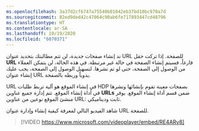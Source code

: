 ```yaml
---
ms.openlocfilehash: 3a37d2cf6747a75540b01042eb37bd10bc970a7d
ms.sourcegitcommit: 82ed9ded42c47064c90ab6fe717893447cd48796
ms.translationtype: HT
ms.contentlocale: ar-SA
ms.lasthandoff: 10/19/2020
ms.locfileid: "6070371"
---
```

ند إنشاء صفحات جديدة، لن تتم مطالبتك بتحديد عنوان URL للصفحة. إذا تركت حقل **URL** فارغاً، فسيتم إنشاء الصفحة في حالة غير مرتبطة. في هذه الحالة، لن يتمكن العملاء من الوصول إلى الصفحة، حتى لو تم نشرها. لتسهيل الوصول إلى الصفحة، يجب عليك إنشاء عنوان URL يدوياً وربطه بالصفحة.

URL في إنشاء الموقع هو آلية تربط طلبات HDP بصفحات معينة تقوم بإنشائها ونشرها في أداة إنشاء الموقع. تتم إدارة جميع عناوين **URLs** ضمن قسم أداة إنشاء الموقع. يوفر منشئ الموقع نوعين من عناوين URL: ثابت وديناميكي.

شاهد الفيديو التالي لمعرفة كيفية إنشاء وإدارة عنوان URL للصفحة.

> [!VIDEO https://www.microsoft.com/videoplayer/embed/RE4ARv8]

